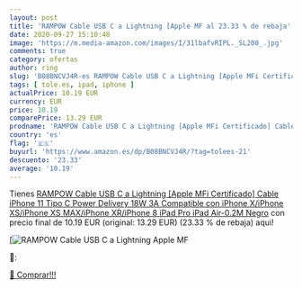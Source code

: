```yaml
---
layout: post
title: 'RAMPOW Cable USB C a Lightning [Apple MF al 23.33 % de rebaja'
date: 2020-09-27 15:10:48
image: 'https://m.media-amazon.com/images/I/31lbafvRIPL._SL200_.jpg'
comments: true
category: ofertas
author: ring
slug: 'B08BNCVJ4R-es RAMPOW Cable USB C a Lightning [Apple MFi Certificado]...'
tags: [ tole.es, ipad, iphone ]
actualPrice: 10.19 EUR
currency: EUR
price: 10.19
comparePrice: 13.29 EUR
prodname: 'RAMPOW Cable USB C a Lightning [Apple MFi Certificado] Cable iPhone 11 Tipo C Power Delivery 18W 3A  Compatible con iPhone X/iPhone XS/iPhone XS MAX/iPhone XR/iPhone 8  iPad Pro  iPad Air-0.2M  Negro'
country: 'es'
flag: '🇪🇸'
buyurl: 'https://www.amazon.es/dp/B08BNCVJ4R/?tag=tolees-21'
descuento: '23.33'
average: '10.19'
---
```


Tienes [RAMPOW Cable USB C a Lightning [Apple MFi Certificado] Cable iPhone 11 Tipo C Power Delivery 18W 3A  Compatible con iPhone X/iPhone XS/iPhone XS MAX/iPhone XR/iPhone 8  iPad Pro  iPad Air-0.2M  Negro](https://www.amazon.es/dp/B08BNCVJ4R/?tag=tolees-21) con precio final de  10.19 EUR (original: 13.29 EUR) (23.33 %  de rebaja) aqui!

[![RAMPOW Cable USB C a Lightning [Apple MF](https://m.media-amazon.com/images/I/31lbafvRIPL._SL200_.jpg)](https://www.amazon.es/dp/B08BNCVJ4R/?tag=tolees-21)

🔎:


[🛒 Comprar!!!](https://www.amazon.es/dp/B08BNCVJ4R/?tag=tolees-21)
